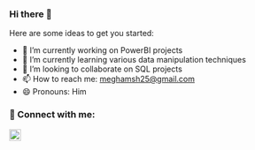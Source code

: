### Hi there 👋

<!--
**meghamsh253/meghamsh253** is a ✨ _special_ ✨ repository because its `README.md` (this file) appears on your GitHub profile.
-->

Here are some ideas to get you started:

- 🔭 I’m currently working on PowerBI projects 
- 🌱 I’m currently learning various data manipulation techniques
- 👯 I’m looking to collaborate on SQL projects
- 📫 How to reach me: meghamsh25@gmail.com
- 😄 Pronouns: Him
### 🤝 Connect with me:

<a href="(https://www.linkedin.com/in/meghamsh-sriram-499a82227/)"><img align="left" src="https://raw.githubusercontent.com/yushi1007/yushi1007/main/images/linkedin.svg" alt="Yu Shi | LinkedIn" width="21px"/></a>




